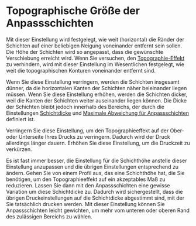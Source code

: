 Topographische Größe der Anpassschichten
====
Mit dieser Einstellung wird festgelegt, wie weit (horizontal) die Ränder der Schichten auf einer beliebigen Neigung voneinander entfernt sein sollen. Die Höhe der Schichten wird so angepasst, dass die gewünschte Verschiebung erreicht wird. Wenn Sie versuchen, den [Topographie-Effekt](../troubleshooting/topography.md) zu verhindern, wird mit dieser Einstellung im Wesentlichen festgelegt, wie weit die topographischen Konturen voneinander entfernt sind.

Wenn Sie diese Einstellung verringern, werden die Schichten insgesamt dünner, da die horizontalen Kanten der Schichten näher beieinander liegen müssen. Wenn Sie diese Einstellung erhöhen, werden die Schichten dicker, weil die Kanten der Schichten weiter auseinander liegen können. Die Dicke der Schichten bleibt jedoch innerhalb des Bereichs, der durch die Einstellungen [Schichtdicke](../resolution/layer_height.md) und [Maximale Abweichung für Anpassschichten](adaptive_layer_height_variation.md) definiert ist.

Verringern Sie diese Einstellung, um den Topographieeffekt auf der Ober- oder Unterseite Ihres Drucks zu verringern. Dadurch wird der Druck allerdings länger dauern. Erhöhen Sie diese Einstellung, um die Druckzeit zu verkürzen.

Es ist fast immer besser, die Einstellung für die Schichthöhe anstelle dieser Einstellung anzupassen und die übrigen Einstellungen entsprechend zu ändern. Gehen Sie von einem Profil aus, das eine Schichthöhe hat, die Sie benötigen, um den Topographieeffekt auf ein akzeptables Maß zu reduzieren. Lassen Sie dann mit den Anpassschichten eine gewisse Variation um diese Schichtdicke zu. Dadurch wird sichergestellt, dass die übrigen Druckeinstellungen auf die Schichtdicke abgestimmt sind, mit der Sie tatsächlich drucken werden. Mit dieser Einstellung können Sie Anpassschichten leicht gewichten, um mehr vom unteren oder oberen Rand des zulässigen Bereichs zu wählen.
